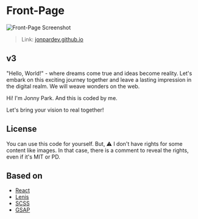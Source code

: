 # Front-Page

![Front-Page Screenshot](https://jonpardev.github.io/front-page.png)

> Link: [jonpardev.github.io](https://jonpardev.github.io/)

## v3

"Hello, World!" - where dreams come true and ideas become reality.
Let's embark on this exciting journey together and leave a lasting impression in the digital realm.
We will weave wonders on the web.

Hi! I'm Jonny Park.
And this is coded by me.

Let's bring your vision to real together!

## License

You can use this code for yourself.
But, ⚠️ I don't have rights for some content like images.
In that case, there is a comment to reveal the rights, even if it's MIT or PD. 

## Based on

- [React](https://react.dev/)
- [Lenis](https://lenis.studiofreight.com/)
- [SCSS](https://sass-lang.com/)
- [GSAP](https://greensock.com/gsap/)
